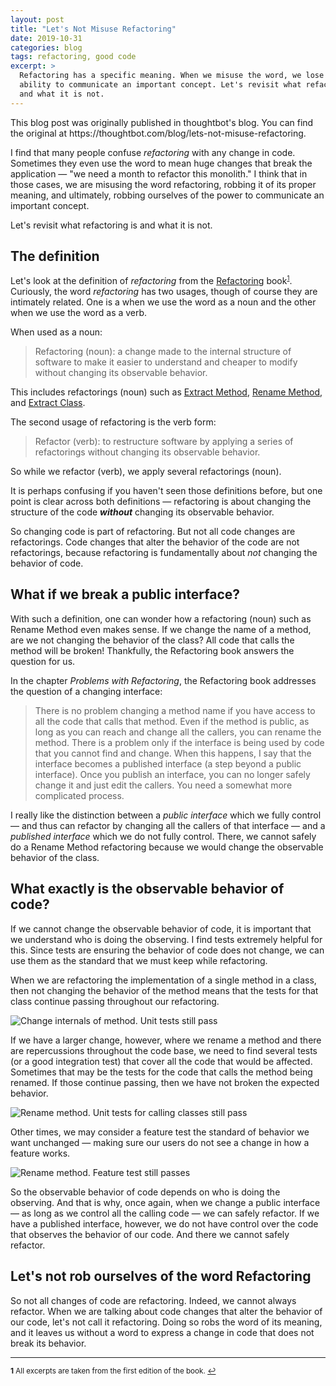 ```yaml
---
layout: post
title: "Let's Not Misuse Refactoring"
date: 2019-10-31
categories: blog
tags: refactoring, good code
excerpt: >
  Refactoring has a specific meaning. When we misuse the word, we lose the
  ability to communicate an important concept. Let's revisit what refactoring is
  and what it is not.
---
```


<div class="message">
  This blog post was originally published in thoughtbot's blog. You can find the
  original at <a>https://thoughtbot.com/blog/lets-not-misuse-refactoring</a>.
</div>


I find that many people confuse _refactoring_ with any change in code. Sometimes
they even use the word to mean huge changes that break the application &mdash;
"we need a month to refactor this monolith." I think that in those cases, we are
misusing the word refactoring, robbing it of its proper meaning, and ultimately,
robbing ourselves of the power to communicate an important concept.

Let's revisit what refactoring is and what it is not.

## The definition

Let's look at the definition of _refactoring_ from the [Refactoring] book<sup
id="a1"><small>[1](#f1)</small></sup>. Curiously, the word _refactoring_ has two
usages, though of course they are intimately related. One is a when we use the
word as a noun and the other when we use the word as a verb.

[Refactoring]: https://martinfowler.com/books/refactoring.html

When used as a noun:

> Refactoring (noun): a change made to the internal structure of software to
> make it easier to understand and cheaper to modify without changing its
> observable behavior.

This includes refactorings (noun) such as [Extract Method], [Rename Method], and
[Extract Class].

[Extract Method]: https://refactoring.com/catalog/extractFunction.html
[Rename Method]: https://refactoring.com/catalog/changeFunctionDeclaration.html
[Extract Class]: https://refactoring.com/catalog/extractClass.html

The second usage of refactoring is the verb form:

> Refactor (verb): to restructure software by applying a series of refactorings
> without changing its observable behavior.

So while we refactor (verb), we apply several refactorings (noun).

It is perhaps confusing if you haven't seen those definitions before, but one
point is clear across both definitions &mdash; refactoring is about changing the
structure of the code ***without*** changing its observable behavior.

So changing code is part of refactoring. But not all code changes are
refactorings. Code changes that alter the behavior of the code are not
refactorings, because refactoring is fundamentally about _not_ changing the
behavior of code.

## What if we break a public interface?

With such a definition, one can wonder how a refactoring (noun) such as Rename
Method even makes sense. If we change the name of a method, are we not changing
the behavior of the class? All code that calls the method will be
broken! Thankfully, the Refactoring book answers the question for us.

In the chapter _Problems with Refactoring_, the Refactoring book addresses the
question of a changing interface:

> There is no problem changing a method name if you have access to all the code
> that calls that method. Even if the method is public, as long as you can reach
> and change all the callers, you can rename the method. There is a problem only
> if the interface is being used by code that you cannot find and change. When
> this happens, I say that the interface becomes a published interface (a step
> beyond a public interface). Once you publish an interface, you can no longer
> safely change it and just edit the callers. You need a somewhat more
> complicated process.

I really like the distinction between a _public interface_ which we fully
control &mdash; and thus can refactor by changing all the callers of that
interface &mdash; and a _published interface_ which we do not fully control.
There, we cannot safely do a Rename Method refactoring because we would change
the observable behavior of the class.

## What exactly is the observable behavior of code?

If we cannot change the observable behavior of code, it is important that we
understand who is doing the observing. I find tests extremely helpful for this.
Since tests are ensuring the behavior of code does not change, we can use them
as the standard that we must keep while refactoring.

When we are refactoring the implementation of a single method in a class, then
not changing the behavior of the method means that the tests for that class
continue passing throughout our refactoring.

![Change internals of method. Unit tests still pass](https://images.thoughtbot.com/blog-vellum-image-uploads/Oo7qCPseRCCAaaO2H8rd_Refactoring-ChangeInternals.png)

If we have a larger change, however, where we rename a method and there are
repercussions throughout the code base, we need to find several tests (or a good
integration test) that cover all the code that would be affected. Sometimes that
may be the tests for the code that calls the method being renamed. If those
continue passing, then we have not broken the expected behavior.

![Rename method. Unit tests for calling classes still pass](https://images.thoughtbot.com/blog-vellum-image-uploads/znLqfBy5QKkTwKNnzyR4_Refactoring-RenameMethodTestCallingCode.png)

Other times, we may consider a feature test the standard of behavior we want
unchanged &mdash; making sure our users do not see a change in how a feature
works.

![Rename method. Feature test still passes](https://images.thoughtbot.com/blog-vellum-image-uploads/7hV74iTTd2rSlERQVv92_Refactoring-RenameMethodTestFeature.png)

So the observable behavior of code depends on who is doing the observing. And
that is why, once again, when we change a public interface &mdash; as long as
we control all the calling code &mdash; we can safely refactor. If we have a
published interface, however, we do not have control over the code that observes
the behavior of our code. And there we cannot safely refactor.

## Let's not rob ourselves of the word Refactoring

So not all changes of code are refactoring. Indeed, we cannot always refactor.
When we are talking about code changes that alter the behavior of our code,
let's not call it refactoring. Doing so robs the word of its meaning, and it
leaves us without a word to express a change in code that does not break its
behavior.

---

<small><b id="f1">1</b> All excerpts are taken from the first edition of the
book. [↩](#a1)</small>
